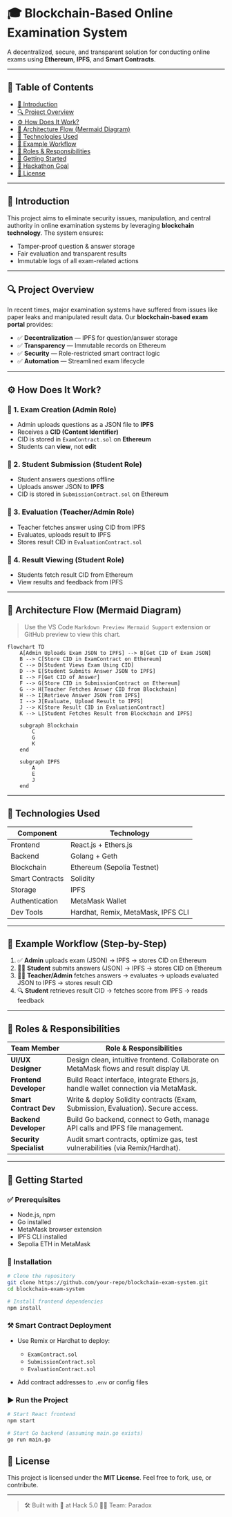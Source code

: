 
# 🎓 Blockchain-Based Online Examination System

A decentralized, secure, and transparent solution for conducting online exams using **Ethereum**, **IPFS**, and **Smart Contracts**.

---

## 📖 Table of Contents

- [📌 Introduction](#📌-introduction)
- [🔍 Project Overview](#🔍-project-overview)
- [⚙️ How Does It Work?](#️-how-does-it-work)
- [🧠 Architecture Flow (Mermaid Diagram)](#-architecture-flow-mermaid-diagram)
- [🧩 Technologies Used](#-technologies-used)
- [🧪 Example Workflow](#-example-workflow-step-by-step)
- [👥 Roles & Responsibilities](#-roles--responsibilities)
- [🚀 Getting Started](#-getting-started)
- [🎯 Hackathon Goal](#-hackathon-goal)
- [📜 License](#-license)

---

## 📌 Introduction

This project aims to eliminate security issues, manipulation, and central authority in online examination systems by leveraging **blockchain technology**. The system ensures:

- Tamper-proof question & answer storage
- Fair evaluation and transparent results
- Immutable logs of all exam-related actions

---

## 🔍 Project Overview

In recent times, major examination systems have suffered from issues like paper leaks and manipulated result data. Our **blockchain-based exam portal** provides:

- ✅ **Decentralization** — IPFS for question/answer storage  
- ✅ **Transparency** — Immutable records on Ethereum  
- ✅ **Security** — Role-restricted smart contract logic  
- ✅ **Automation** — Streamlined exam lifecycle

---

## ⚙️ How Does It Work?

### 📌 1. Exam Creation (Admin Role)
- Admin uploads questions as a JSON file to **IPFS**
- Receives a **CID (Content Identifier)**
- CID is stored in `ExamContract.sol` on **Ethereum**
- Students can **view**, not **edit**

### 📌 2. Student Submission (Student Role)
- Student answers questions offline
- Uploads answer JSON to **IPFS**
- CID is stored in `SubmissionContract.sol` on Ethereum

### 📌 3. Evaluation (Teacher/Admin Role)
- Teacher fetches answer using CID from IPFS
- Evaluates, uploads result to IPFS
- Stores result CID in `EvaluationContract.sol`

### 📌 4. Result Viewing (Student Role)
- Students fetch result CID from Ethereum
- View results and feedback from IPFS

---

## 🧠 Architecture Flow (Mermaid Diagram)

> Use the VS Code `Markdown Preview Mermaid Support` extension or GitHub preview to view this chart.

```mermaid
flowchart TD
    A[Admin Uploads Exam JSON to IPFS] --> B[Get CID of Exam JSON]
    B --> C[Store CID in ExamContract on Ethereum]
    C --> D[Student Views Exam Using CID]
    D --> E[Student Submits Answer JSON to IPFS]
    E --> F[Get CID of Answer]
    F --> G[Store CID in SubmissionContract on Ethereum]
    G --> H[Teacher Fetches Answer CID from Blockchain]
    H --> I[Retrieve Answer JSON from IPFS]
    I --> J[Evaluate, Upload Result to IPFS]
    J --> K[Store Result CID in EvaluationContract]
    K --> L[Student Fetches Result from Blockchain and IPFS]

    subgraph Blockchain
        C
        G
        K
    end

    subgraph IPFS
        A
        E
        J
    end
```

---

## 🧩 Technologies Used

| Component             | Technology                              |
|----------------------|------------------------------------------|
| Frontend             | React.js + Ethers.js                     |
| Backend              | Golang + Geth                            |
| Blockchain           | Ethereum (Sepolia Testnet)              |
| Smart Contracts      | Solidity                                 |
| Storage              | IPFS                                     |
| Authentication       | MetaMask Wallet                          |
| Dev Tools            | Hardhat, Remix, MetaMask, IPFS CLI       |

---

## 🧪 Example Workflow (Step-by-Step)

1. ✅ **Admin** uploads exam (JSON) → IPFS → stores CID on Ethereum  
2. 🧑‍🎓 **Student** submits answers (JSON) → IPFS → stores CID on Ethereum  
3. 🧑‍🏫 **Teacher/Admin** fetches answers → evaluates → uploads evaluated JSON to IPFS → stores result CID  
4. 🔍 **Student** retrieves result CID → fetches score from IPFS → reads feedback  

---

## 👥 Roles & Responsibilities

| Team Member             | Role & Responsibilities                                                                 |
|-------------------------|------------------------------------------------------------------------------------------|
| **UI/UX Designer**       | Design clean, intuitive frontend. Collaborate on MetaMask flows and result display UI. |
| **Frontend Developer**   | Build React interface, integrate Ethers.js, handle wallet connection via MetaMask.     |
| **Smart Contract Dev**   | Write & deploy Solidity contracts (Exam, Submission, Evaluation). Secure access.       |
| **Backend Developer**    | Build Go backend, connect to Geth, manage API calls and IPFS file management.          |
| **Security Specialist**  | Audit smart contracts, optimize gas, test vulnerabilities (via Remix/Hardhat).        |

---

## 🚀 Getting Started

### ✅ Prerequisites

- Node.js, npm
- Go installed
- MetaMask browser extension
- IPFS CLI installed
- Sepolia ETH in MetaMask

### 🔧 Installation

```bash
# Clone the repository
git clone https://github.com/your-repo/blockchain-exam-system.git
cd blockchain-exam-system

# Install frontend dependencies
npm install
```

### ⚒️ Smart Contract Deployment

- Use Remix or Hardhat to deploy:
  - `ExamContract.sol`
  - `SubmissionContract.sol`
  - `EvaluationContract.sol`

- Add contract addresses to `.env` or config files

### ▶️ Run the Project

```bash
# Start React frontend
npm start

# Start Go backend (assuming main.go exists)
go run main.go
```


## 📜 License

This project is licensed under the **MIT License**. Feel free to fork, use, or contribute.

---

> 🛠 Built with 💙 at Hack 5.0 
> 🧑‍💻 Team: Paradox

